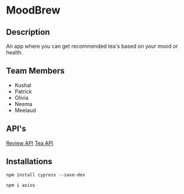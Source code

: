 # MoodBrew

## Description
An app where you can get recommended tea's based on your mood or health.

## Team Members
- Kushal
- Patrick
- Olivia
- Neema
- Meelaud

## API's
[Review API](https://reviewapi.com/)
[Tea API](https://github.com/NeemaToto/NeemaToto.github.io.git)

## Installations
```
npm install cypress --save-dev
```
```
npm i axios
```
